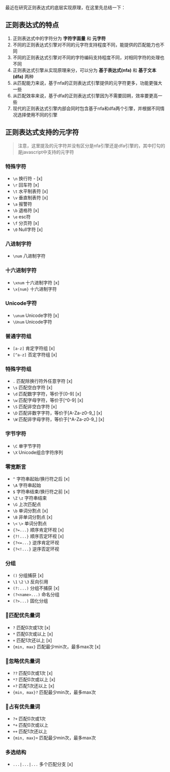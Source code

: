最近在研究正则表达式的底层实现原理，在这里先总结一下：


## 正则表达式的特点

1. 正则表达式中的字符分为 **字符字面量** 和 **元字符**
2. 不同的正则表达式引擎对不同的元字符支持程度不同，能提供的匹配能力也不同
3. 不同的正则表达式引擎对不同的字符编码支持程度不同，对相同字符的处理也不同
4. 正则表达式引擎从实现原理来分，可以分为 **基于表达式(nfa)** 和 **基于文本(dfa)** 两种
5. 从匹配能力来说，基于nfa的正则表达式引擎提供的元字符更多，功能更强大一些
6. 从匹配效率来说，基于dfa的正则表达式引擎因为不需要回朔，效率要更高一些
7. 现代的正则表达式引擎内部会同时包含基于nfa和dfa两个引擎，并根据不同情况选择使用不同的引擎

## 正则表达式支持的元字符
> 注意，这里提及的元字符并没有区分是nfa引擎还是dfa引擎的，其中打勾的是javascript中支持的元字符

### 特殊字符
* `\n` 换行符 - [x]
* `\r` 回车符 [x]
* `\t` 水平制表符 [x]
* `\v` 垂直制表符 [x]
* `\a` 报警符
* `\b` 退格符 [x]
* `\e` esc符
* `\f` 分页符 [x]
* `\0` Null字符 [x]

### 八进制字符
* `\num` 八进制字符

### 十六进制字符
* `\xnum` 十六进制字符 [x]
* `\x{num}` 十六进制字符

### Unicode字符
* `\unum` Unicode字符 [x]
* `\Unum` Unicode字符

### 普通字符组
* `[a-z]` 肯定字符组 [x]
* `[^a-z]` 否定字符组 [x]

### 特殊字符组
* `.` 匹配除换行符外任意字符 [x]
* `\s` 匹配空白字符 [x]
* `\d` 匹配数字字符，等价于[0-9] [x]
* `\w` 匹配字母字符，等价于[^0-9] [x]
* `\S` 匹配非空白字符 [x]
* `\D` 匹配非数字字符，等价于[A-Za-z0-9_] [x]
* `\W` 匹配非字母字符，等价于[^A-Za-z0-9_] [x]

### 字节字符
* `\C` 单字节字符
* `\X` Unicode组合字符序列

### 零宽断言
* `^` 字符串起始/换行符之后 [x]
* `\A` 字符串起始
* `$` 字符串结束/换行符之前 [x]
* `\Z` `\z` 字符串结束
* `\G` 上次匹配点
* `\b` 单词分割点 [x]
* `\B` 非单词分割点 [x]
* `\<` `\>` 单词分割点
* `{?=...}` 顺序肯定环视 [x]
* `{?!...}` 顺序否定环视 [x]
* `{?<=...}` 逆序肯定环视
* `{?<!...}` 逆序否定环视

### 分组
* `()` 分组捕获 [x]
* `\1` `\2` `\3` 反向引用
* `(?:...)` 分组不捕获 [x]
* `(?<name>...)` 命名分组
* `(?>...)` 固化分组

### 匹配优先量词
* `?` 匹配0次或1次 [x]
* `*` 匹配0次或以上 [x]
* `+` 匹配1次还以上 [x]
* `{min, max}` 匹配最少min次，最多max次 [x]

### 忽略优先量词
* `??` 匹配0次或1次 [x]
* `*?` 匹配0次或以上 [x]
* `+?` 匹配1次还以上 [x]
* `{min, max}?` 匹配最少min次，最多max次

### 占有优先量词
* `?+` 匹配0次或1次
* `*+` 匹配0次或以上
* `++` 匹配1次还以上
* `{min, max}+` 匹配最少min次，最多max次

### 多选结构
* `...|...|...` 多个匹配分支 [x]